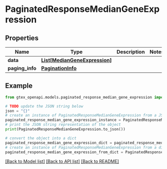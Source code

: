 # PaginatedResponseMedianGeneExpression


## Properties

Name | Type | Description | Notes
------------ | ------------- | ------------- | -------------
**data** | [**List[MedianGeneExpression]**](MedianGeneExpression.md) |  | 
**paging_info** | [**PaginationInfo**](PaginationInfo.md) |  | 

## Example

```python
from gtex_openapi.models.paginated_response_median_gene_expression import PaginatedResponseMedianGeneExpression

# TODO update the JSON string below
json = "{}"
# create an instance of PaginatedResponseMedianGeneExpression from a JSON string
paginated_response_median_gene_expression_instance = PaginatedResponseMedianGeneExpression.from_json(json)
# print the JSON string representation of the object
print(PaginatedResponseMedianGeneExpression.to_json())

# convert the object into a dict
paginated_response_median_gene_expression_dict = paginated_response_median_gene_expression_instance.to_dict()
# create an instance of PaginatedResponseMedianGeneExpression from a dict
paginated_response_median_gene_expression_from_dict = PaginatedResponseMedianGeneExpression.from_dict(paginated_response_median_gene_expression_dict)
```
[[Back to Model list]](../README.md#documentation-for-models) [[Back to API list]](../README.md#documentation-for-api-endpoints) [[Back to README]](../README.md)


